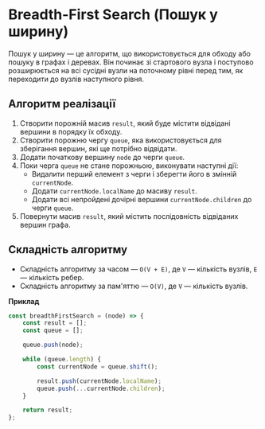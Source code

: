 # Breadth-First Search (Пошук у ширину)

Пошук у ширину — це алгоритм, що використовується для обходу або пошуку в графах і деревах. Він починає зі стартового вузла і поступово розширюється на всі сусідні вузли на поточному рівні перед тим, як переходити до вузлів наступного рівня.

## Алгоритм реалізації

1. Створити порожній масив `result`, який буде містити відвідані вершини в порядку їх обходу.
2. Створити порожню чергу `queue`, яка використовується для зберігання вершин, які ще потрібно відвідати.
3. Додати початкову вершину `node` до черги `queue`.
4. Поки черга `queue` не стане порожньою, виконувати наступні дії:
    - Видалити перший елемент з черги і зберегти його в змінній `currentNode`.
    - Додати `currentNode.localName` до масиву `result`.
    - Додати всі непройдені дочірні вершини `currentNode.children` до черги `queue`.
5. Повернути масив `result`, який містить послідовність відвіданих вершин графа.

## Складність алгоритму

-   Складність алгоритму за часом — `O(V + E)`, де `V` — кількість вузлів, `E` — кількість ребер.
-   Складність алгоритму за пам'яттю — `O(V)`, де `V` — кількість вузлів.

**Приклад**

```js
const breadthFirstSearch = (node) => {
    const result = [];
    const queue = [];

    queue.push(node);

    while (queue.length) {
        const currentNode = queue.shift();

        result.push(currentNode.localName);
        queue.push(...currentNode.children);
    }

    return result;
};
```
